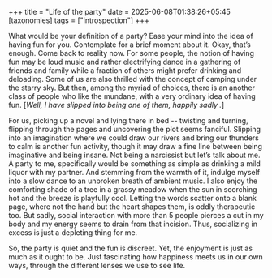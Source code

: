 +++
title = "Life of the party"
date = 2025-06-08T01:38:26+05:45
[taxonomies]
tags = ["introspection"]
+++

What would be your definition of a party? Ease your mind into the idea of having fun for you. Contemplate for a brief moment about it. Okay, that’s enough. Come back to reality now. For some people, the notion of having fun may be loud music and rather electrifying dance in a gathering of friends and family while a fraction of others might prefer drinking and deloading. Some of us are also thrilled with the concept of camping under the starry sky. But then, among the myriad of choices, there is an another class of people who like the mundane, with a very ordinary idea of having fun. [_Well, I have slipped into being one of them, happily sadly ._]

For us, picking up a novel and lying there in bed -- twisting and turning, flipping through the pages and uncovering the plot seems fanciful. Slipping into an imagination where we could draw our rivers and bring our thunders to calm is another fun activity, though it may draw a fine line between being imaginative and being insane. Not being a narcissist but let’s talk about me. A party to me, specifically would be something as simple as drinking a mild liquor with my partner. And stemming from the warmth of it, indulge myself into a slow dance to an unbroken breath of ambient music. I also enjoy the comforting shade of a tree in a grassy meadow when the sun in scorching hot and the breeze is playfully cool. Letting the words scatter onto a blank page, where not the hand but the heart shapes them, is oddly therapeutic too. But sadly, social interaction with more than 5 people pierces a cut in my body and my energy seems to drain from that incision. Thus, socializing in excess is just a depleting thing for me.

So, the party is quiet and the fun is discreet. Yet, the enjoyment is just as much as it ought to be. Just fascinating how happiness meets us in our own ways, through the different lenses we use to see life.
